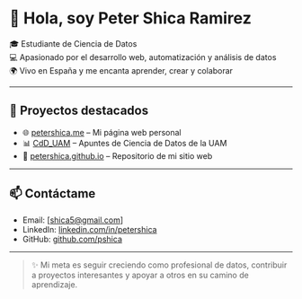 # 👋 Hola, soy Peter Shica Ramirez

🎓 Estudiante de Ciencia de Datos  
💻 Apasionado por el desarrollo web, automatización y análisis de datos  
🌍 Vivo en España y me encanta aprender, crear y colaborar  

---

## 🚀 Proyectos destacados

- 🌐 [petershica.me](https://petershica.me) – Mi página web personal
- 📊 [CdD_UAM](https://github.com/pshica/CdD_UAM) – Apuntes de Ciencia de Datos de la UAM
- 💼 [petershica.github.io](https://github.com/pshica/petershica.github.io) – Repositorio de mi sitio web

---

## 📫 Contáctame

- Email: [shica5@gmail.com]
- LinkedIn: [linkedin.com/in/petershica](www.linkedin.com/in/peter-shica-ramirez-34581018b)
- GitHub: [github.com/pshica](https://github.com/pshica)

---

> ✨ Mi meta es seguir creciendo como profesional de datos, contribuir a proyectos interesantes y apoyar a otros en su camino de aprendizaje.
